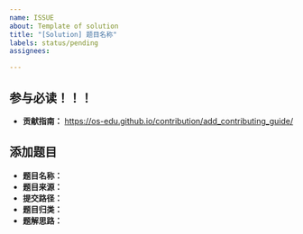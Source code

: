 ```yaml
---
name: ISSUE
about: Template of solution
title: "[Solution] 题目名称"
labels: status/pending
assignees: 

---
```


## 参与必读！！！

* **贡献指南：** https://os-edu.github.io/contribution/add_contributing_guide/

## 添加题目

* **题目名称：** 
* **题目来源：** 
* **提交路径：** 
* **题目归类：**
* **题解思路：**

